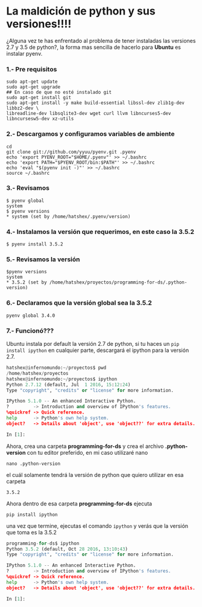 # La maldición de python y sus versiones!!!!
¿Alguna vez te has enfrentado al problema de tener instaladas las versiones 2.7 y 3.5 de python?, la forma mas sencilla de hacerlo para **Ubuntu** es instalar pyenv.

### 1.- Pre requisitos
``` shell
sudo apt-get update 
sudo apt-get upgrade
## En caso de que no esté instalado git
sudo apt-get install git
sudo apt-get install -y make build-essential libssl-dev zlib1g-dev libbz2-dev \
libreadline-dev libsqlite3-dev wget curl llvm libncurses5-dev libncursesw5-dev xz-utils
```

### 2.- Descargamos y configuramos variables de ambiente
``` shell
cd
git clone git://github.com/yyuu/pyenv.git .pyenv
echo 'export PYENV_ROOT="$HOME/.pyenv"' >> ~/.bashrc
echo 'export PATH="$PYENV_ROOT/bin:$PATH"' >> ~/.bashrc
echo 'eval "$(pyenv init -)"' >> ~/.bashrc
source ~/.bashrc
```
### 3.- Revisamos
```shell
$ pyenv global
system
$ pyenv versions
* system (set by /home/hatshex/.pyenv/version)
```
### 4.- Instalamos la versión que requerimos, en este caso la 3.5.2

``` shell
$ pyenv install 3.5.2
```
### 5.- Revisamos la versión
``` shell
$pyenv versions
system
* 3.5.2 (set by /home/hatshex/proyectos/programming-for-ds/.python-version)

```

### 6.- Declaramos que la versión global sea la 3.5.2
``` shell
pyenv global 3.4.0
```

### 7.- Funcionó???
Ubuntu instala por default la versión 2.7 de python, si tu haces un `pip install ipython` en cualquier parte, descargará el ipython para la versión 2.7.

``` python
hatshex@infernomundo:~/proyectos$ pwd
/home/hatshex/proyectos
hatshex@infernomundo:~/proyectos$ ipython
Python 2.7.12 (default, Jul  1 2016, 15:12:24) 
Type "copyright", "credits" or "license" for more information.

IPython 5.1.0 -- An enhanced Interactive Python.
?         -> Introduction and overview of IPython's features.
%quickref -> Quick reference.
help      -> Python's own help system.
object?   -> Details about 'object', use 'object??' for extra details.

In [1]: 

```

Ahora, crea una carpeta **programming-for-ds** y crea el archivo **.python-version** con tu editor preferido, en mi caso utilizaré nano
```  shell
nano .python-version
```
el cuál solamente tendrá la versión de python que quiero utilizar en esa carpeta
```  shell
3.5.2
```
Ahora dentro de esa carpeta **programming-for-ds** ejecuta
```  shell
pip install ipython
```

una vez que termine, ejecutas el comando `ipython` y verás que la versión que toma es la 3.5.2

``` python
programming-for-ds$ ipython
Python 3.5.2 (default, Oct 28 2016, 13:10:43) 
Type "copyright", "credits" or "license" for more information.

IPython 5.1.0 -- An enhanced Interactive Python.
?         -> Introduction and overview of IPython's features.
%quickref -> Quick reference.
help      -> Python's own help system.
object?   -> Details about 'object', use 'object??' for extra details.

In [1]: 

```

